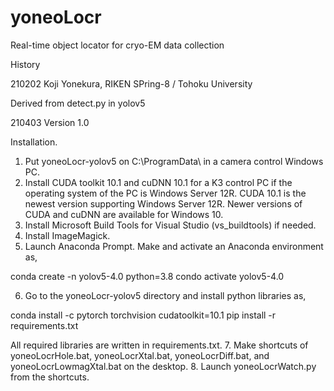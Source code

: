 # yoneoLocr
Real-time object locator for cryo-EM data collection

History

210202 Koji Yonekura, RIKEN SPring-8 / Tohoku University

Derived from detect.py in yolov5

210403 Version 1.0

Installation.
1. Put yoneoLocr-yolov5 on C:\ProgramData\ in a camera control Windows PC.
2. Install CUDA toolkit 10.1 and cuDNN 10.1 for a K3 control PC if the operating system of the PC is Windows Server 12R.  CUDA 10.1 is the newest version supporting Windows Server 12R. Newer versions of CUDA and cuDNN are available for Windows 10.
3. Install Microsoft Build Tools for Visual Studio (vs_buildtools) if needed.
4. Install ImageMagick.
5. Launch Anaconda Prompt. Make and activate an Anaconda environment as,
 
 conda create -n yolov5-4.0 python=3.8
 condo activate yolov5-4.0
 
6. Go to the yoneoLocr-yolov5 directory and install python libraries as, 
 
 conda install -c pytorch torchvision cudatoolkit=10.1
 pip install -r requirements.txt

All required libraries are written in requirements.txt.
7. Make shortcuts of yoneoLocrHole.bat, yoneoLocrXtal.bat, yoneoLocrDiff.bat, and yoneoLocrLowmagXtal.bat on the desktop.
8. Launch yoneoLocrWatch.py from the shortcuts.
